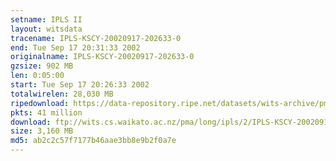 ```yaml
---
setname: IPLS II
layout: witsdata
tracename: IPLS-KSCY-20020917-202633-0
end: Tue Sep 17 20:31:33 2002
originalname: IPLS-KSCY-20020917-202633-0
gzsize: 902 MB
len: 0:05:00
start: Tue Sep 17 20:26:33 2002
totalwirelen: 28,030 MB
ripedownload: https://data-repository.ripe.net/datasets/wits-archive/pma/long/ipls/2/IPLS-KSCY-20020917-202633-0.gz
pkts: 41 million
download: ftp://wits.cs.waikato.ac.nz/pma/long/ipls/2/IPLS-KSCY-20020917-202633-0.gz
size: 3,160 MB
md5: ab2c2c57f7177b46aae3bb8e9b2f0a7e
---
```

